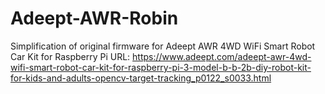 # Adeept-AWR-Robin
Simplification of original firmware for Adeept AWR 4WD WiFi Smart Robot Car Kit for Raspberry Pi
URL: https://www.adeept.com/adeept-awr-4wd-wifi-smart-robot-car-kit-for-raspberry-pi-3-model-b-b-2b-diy-robot-kit-for-kids-and-adults-opencv-target-tracking_p0122_s0033.html
